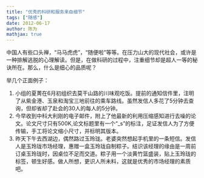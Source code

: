 ```yaml
---
title: "优秀的科研和服务来自细节"
tags: ["随感"]
date: 2012-06-17
author: 陈为
mathjax: true
---
```


中国人有些口头禅，“马马虎虎”，“随便啦”等等。在压力山大的现代社会，或许是一种排解逃脱的心理解读。但是，在做科研的过程中，注重细节却是超人一等的秘诀所在。那么，什么是细心的品质呢？

举几个正面例子：

1. 小组的夏菁在6月初组织去莫干山路的川味观吃饭。提前的通知信件里，注明了从紫金港、玉泉和淘宝三地前往的乘车路线。虽然发信人多花了5分钟去查询，但却省却了赴会的30人的每人的5分钟。
2. 今早收到中科大利刚的电子邮件，附上了他最新的利用压缩感知进行去噪的论文。论文尺寸只有500K,论文标题里有一个“_s”的标注，足证发信人为了方便传输，手工将论文缩小尺寸，并标明其版本。
3. 昨天下午去西湖边，偶然路过玉玲珑。老婆突然想起手机里的一条短信。发信人是玉玲珑市场经理，惠赠一盒玉玲珑自制粽子。结识该经理的缘由是一周前订桌玉玲珑时，因桌位不足而交道。粽子用一个淡黄竹篮盛装，贴上玉玲珑的标签，顿生好感。做人所想，更识人所未料，这就是优秀的市场经理的素质吧。